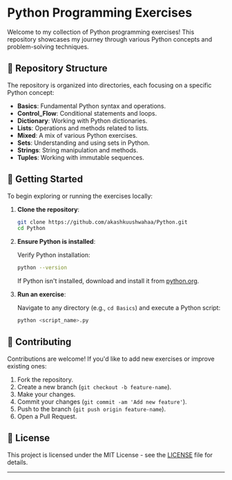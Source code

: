 # Python Programming Exercises

Welcome to my collection of Python programming exercises! This repository showcases my journey through various Python concepts and problem-solving techniques.

## 📂 Repository Structure

The repository is organized into directories, each focusing on a specific Python concept:

- **Basics**: Fundamental Python syntax and operations.
- **Control_Flow**: Conditional statements and loops.
- **Dictionary**: Working with Python dictionaries.
- **Lists**: Operations and methods related to lists.
- **Mixed**: A mix of various Python exercises.
- **Sets**: Understanding and using sets in Python.
- **Strings**: String manipulation and methods.
- **Tuples**: Working with immutable sequences.

## 🚀 Getting Started

To begin exploring or running the exercises locally:

1. **Clone the repository**:

   ```bash
   git clone https://github.com/akashkuushwahaa/Python.git
   cd Python
   ```

2. **Ensure Python is installed**:

   Verify Python installation:

   ```bash
   python --version
   ```

   If Python isn't installed, download and install it from [python.org](https://www.python.org/downloads/).

3. **Run an exercise**:

   Navigate to any directory (e.g., `cd Basics`) and execute a Python script:

   ```bash
   python <script_name>.py
   ```

## 🧪 Contributing

Contributions are welcome! If you'd like to add new exercises or improve existing ones:

1. Fork the repository.
2. Create a new branch (`git checkout -b feature-name`).
3. Make your changes.
4. Commit your changes (`git commit -am 'Add new feature'`).
5. Push to the branch (`git push origin feature-name`).
6. Open a Pull Request.

## 📄 License

This project is licensed under the MIT License - see the [LICENSE](LICENSE) file for details.

---
